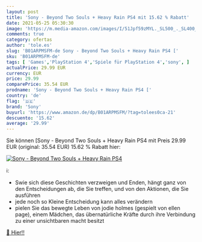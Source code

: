 ```yaml
---
layout: post
title: 'Sony - Beyond Two Souls + Heavy Rain PS4 mit 15.62 % Rabatt'
date: 2021-05-25 05:30:30
image: 'https://m.media-amazon.com/images/I/51Jpf59zMYL._SL500_._SL400_.jpg'
comments: true
category: ofertas
author: 'tole.es'
slug: 'B01ARPMSFM-de Sony - Beyond Two Souls + Heavy Rain PS4 ['
sku: 'B01ARPMSFM-de'
tags: [ 'Games','PlayStation 4','Spiele für PlayStation 4','sony', ]
actualPrice: 29.99 EUR
currency: EUR
price: 29.99
comparePrice: 35.54 EUR
prodname: 'Sony - Beyond Two Souls + Heavy Rain PS4 ['
country: 'de'
flag: '🇩🇪'
brand: 'Sony'
buyurl: 'https://www.amazon.de/dp/B01ARPMSFM/?tag=tolees0ca-21'
descuento: '15.62'
average: '29.99'
---
```


Sie können [Sony - Beyond Two Souls + Heavy Rain PS4 [](https://www.amazon.de/dp/B01ARPMSFM/?tag=tolees0ca-21) mit Preis 29.99 EUR (original: 35.54 EUR) 15.62 % Rabatt hier:

[![Sony - Beyond Two Souls + Heavy Rain PS4](https://m.media-amazon.com/images/I/51Jpf59zMYL._SL500_._SL400_.jpg)](https://www.amazon.de/dp/B01ARPMSFM/?tag=tolees0ca-21)

ℹ️:

- Swie sich diese Geschichten verzweigen und Enden, hängt ganz von den Entscheidungen ab, die Sie treffen, und von den Aktionen, die Sie ausführen
- jede noch so Kleine Entscheidung kann alles verändern
- pielen Sie das bewegte Leben von jodie holmes (gespielt von ellen page), einem Mädchen, das übernatürliche Kräfte durch ihre Verbindung zu einer unsichtbaren macht besitzt

[🛒 Hier!!](https://www.amazon.de/dp/B01ARPMSFM/?tag=tolees0ca-21)
